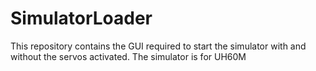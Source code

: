 # SimulatorLoader
This repository contains the GUI required to start the simulator with and without the servos activated. The simulator is for UH60M

